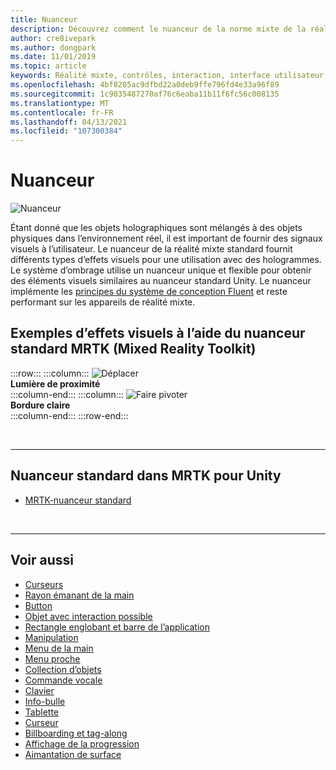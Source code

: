```yaml
---
title: Nuanceur
description: Découvrez comment le nuanceur de la norme mixte de la réalité fournit différents types d’effets visuels qui peuvent être utilisés avec des hologrammes dans vos applications de réalité mixte.
author: cre8ivepark
ms.author: dongpark
ms.date: 11/01/2019
ms.topic: article
keywords: Réalité mixte, contrôles, interaction, interface utilisateur, expérience utilisateur, nuanceur, casque de réalité mixte, casque de réalité mixte, casque de réalité virtuelle, HoloLens, MRTK, boîte à outils de réalité mixte, effets visuels
ms.openlocfilehash: 4bf8205ac9dfbd22a0deb9ffe796fd4e33a96f89
ms.sourcegitcommit: 1c9035487270af76c6eaba11b11f6fc56c008135
ms.translationtype: MT
ms.contentlocale: fr-FR
ms.lasthandoff: 04/13/2021
ms.locfileid: "107300384"
---
```

# <a name="shader"></a>Nuanceur

![Nuanceur](images/UX_Hero_StandardShader.jpg)

Étant donné que les objets holographiques sont mélangés à des objets physiques dans l’environnement réel, il est important de fournir des signaux visuels à l’utilisateur. Le nuanceur de la réalité mixte standard fournit différents types d’effets visuels pour une utilisation avec des hologrammes. Le système d’ombrage utilise un nuanceur unique et flexible pour obtenir des éléments visuels similaires au nuanceur standard Unity. Le nuanceur implémente les [principes du système de conception Fluent](https://www.microsoft.com/design/fluent/#/) et reste performant sur les appareils de réalité mixte.
<br>

## <a name="examples-of-visual-effects-using-mrtk-mixed-reality-toolkit-standard-shader"></a>Exemples d’effets visuels à l’aide du nuanceur standard MRTK (Mixed Reality Toolkit) 
:::row:::
    :::column:::
       ![Déplacer](images/UX_Button_Affordance_ProximityLight.jpg)<br>
       **Lumière de proximité**<br>
    :::column-end:::
    :::column:::
       ![Faire pivoter](images/UX_Button_Affordance_FocusHighlight.jpg)<br>
        **Bordure claire**<br>
    :::column-end:::
:::row-end:::

<br>

---

## <a name="standard-shader-in-mrtk-for-unity"></a>Nuanceur standard dans MRTK pour Unity

* [MRTK-nuanceur standard](https://docs.microsoft.com/windows/mixed-reality/mrtk-unity/features/rendering/mrtk-standard-shader)

<br>

---

## <a name="see-also"></a>Voir aussi

* [Curseurs](cursors.md)
* [Rayon émanant de la main](point-and-commit.md)
* [Button](button.md)
* [Objet avec interaction possible](interactable-object.md)
* [Rectangle englobant et barre de l’application](app-bar-and-bounding-box.md)
* [Manipulation](direct-manipulation.md)
* [Menu de la main](hand-menu.md)
* [Menu proche](near-menu.md)
* [Collection d’objets](object-collection.md)
* [Commande vocale](voice-input.md)
* [Clavier](keyboard.md)
* [Info-bulle](tooltip.md)
* [Tablette](slate.md)
* [Curseur](slider.md)
* [Billboarding et tag-along](billboarding-and-tag-along.md)
* [Affichage de la progression](progress.md)
* [Aimantation de surface](surface-magnetism.md)
